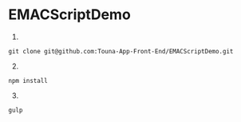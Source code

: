 # EMACScriptDemo

1.
```
git clone git@github.com:Touna-App-Front-End/EMACScriptDemo.git
```

2.
```
npm install
```

3.
```
gulp
```
